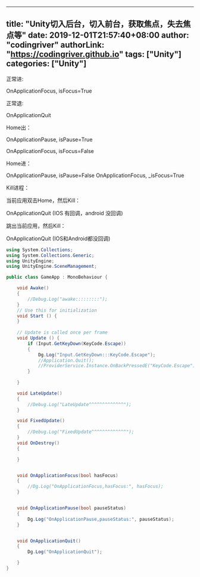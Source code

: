﻿
---
title: "Unity切入后台，切入前台，获取焦点，失去焦点等"
date: 2019-12-01T21:57:40+08:00
author: "codingriver"
authorLink: "https://codingriver.github.io"
 tags: ["Unity"]
categories: ["Unity"]
---

<!--more-->


正常进:

OnApplicationFocus, isFocus=True

正常退:

OnApplicationQuit


Home出：

OnApplicationPause, isPause=True

OnApplicationFocus, isFocus=False



Home进：

OnApplicationPause, isPause=False
OnApplicationFocus, _isFocus=True



Kill进程：

当前应用双击Home，然后Kill：

OnApplicationQuit  (IOS 有回调，android 没回调)



跳出当前应用，然后Kill：

OnApplicationQuit  (IOS和Android都没回调)

```cs
using System.Collections;
using System.Collections.Generic;
using UnityEngine;
using UnityEngine.SceneManagement;

public class GameApp : MonoBehaviour {

    void Awake()
    {
        //Debug.Log("awake:::::::::");
    }
	// Use this for initialization
	void Start () {
	}
	
	// Update is called once per frame
	void Update () {
        if (Input.GetKeyDown(KeyCode.Escape))
        {
            Dg.Log("Input.GetKeyDown:::KeyCode.Escape");
            //Application.Quit();  
            //ProviderService.Instance.OnBackPressedE("KeyCode.Escape");
        }
            
	}

    void LateUpdate()
    {
        //Debug.Log("LateUpdate^^^^^^^^^^^^^");
    }

    void FixedUpdate()
    {
        //Debug.Log("FixedUpdate^^^^^^^^^^^^^");
    }
    void OnDestroy()
    {

    }


    void OnApplicationFocus(bool hasFocus)
    {
        //Dg.Log("OnApplicationFocus,hasFocus:", hasFocus);
    }


    void OnApplicationPause(bool pauseStatus)
    {
        Dg.Log("OnApplicationPause,pauseStatus:", pauseStatus);
    }


    void OnApplicationQuit()
    {
        Dg.Log("OnApplicationQuit");

    }
}

```
